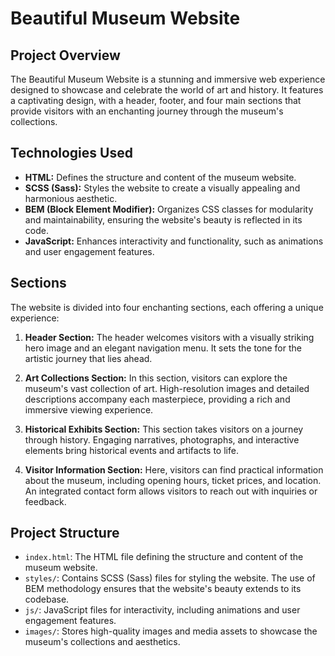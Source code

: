 # Beautiful Museum Website

## Project Overview
The Beautiful Museum Website is a stunning and immersive web experience designed to showcase and celebrate the world of art and history. It features a captivating design, with a header, footer, and four main sections that provide visitors with an enchanting journey through the museum's collections.

## Technologies Used
- **HTML:** Defines the structure and content of the museum website.
- **SCSS (Sass):** Styles the website to create a visually appealing and harmonious aesthetic.
- **BEM (Block Element Modifier):** Organizes CSS classes for modularity and maintainability, ensuring the website's beauty is reflected in its code.
- **JavaScript:** Enhances interactivity and functionality, such as animations and user engagement features.

## Sections
The website is divided into four enchanting sections, each offering a unique experience:

1. **Header Section:** The header welcomes visitors with a visually striking hero image and an elegant navigation menu. It sets the tone for the artistic journey that lies ahead.

2. **Art Collections Section:** In this section, visitors can explore the museum's vast collection of art. High-resolution images and detailed descriptions accompany each masterpiece, providing a rich and immersive viewing experience.

3. **Historical Exhibits Section:** This section takes visitors on a journey through history. Engaging narratives, photographs, and interactive elements bring historical events and artifacts to life.

4. **Visitor Information Section:** Here, visitors can find practical information about the museum, including opening hours, ticket prices, and location. An integrated contact form allows visitors to reach out with inquiries or feedback.

## Project Structure
- `index.html`: The HTML file defining the structure and content of the museum website.
- `styles/`: Contains SCSS (Sass) files for styling the website. The use of BEM methodology ensures that the website's beauty extends to its codebase.
- `js/`: JavaScript files for interactivity, including animations and user engagement features.
- `images/`: Stores high-quality images and media assets to showcase the museum's collections and aesthetics.

